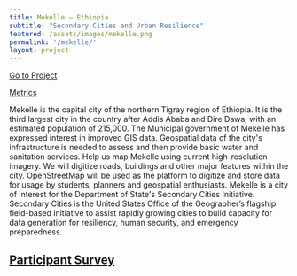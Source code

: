 ```yaml
---
title: Mekelle ‒ Ethiopia
subtitle: "Secondary Cities and Urban Resilience"
featured: /assets/images/mekelle.png
permalink: '/mekelle/'
layout: project
---
```


<a href="http://tasks.hotosm.org/project/1710" class="button" target="_blank" id="red-button" role="button">Go to Project</a>

<p>

<a href="http://www.missingmaps.org/leaderboards/#/missingmaps,hotosm-project-1710" class="button alt big" id="summary-button" target="_blank">Metrics</a>

<p>

<p>Mekelle is the capital city of the northern Tigray region of Ethiopia. It is the third largest city in the country after Addis Ababa and Dire Dawa, with an estimated population of 215,000. The Municipal government of Mekelle has expressed interest in improved GIS data. Geospatial data of the city's infrastructure is needed to assess and then provide basic water and sanitation services. Help us map Mekelle using current high-resolution imagery. We will digitize roads, buildings and other major features within the city. OpenStreetMap will be used as the platform to digitize and store data for usage by students, planners and geospatial enthusiasts. Mekelle is a city of interest for the Department of State's Secondary Cities Initiative. Secondary Cities is the United States Office of the Geographer’s flagship field-based initiative to assist rapidly growing cities to build capacity for data generation for resiliency, human security, and emergency preparedness.</p>

<p>

<h2><a href="http://esurv.org/online-survey.php?survey_ID=LCIILG_fb283cef" class="button alt big" id="summary-button" target="_blank">Participant Survey</a></h2>